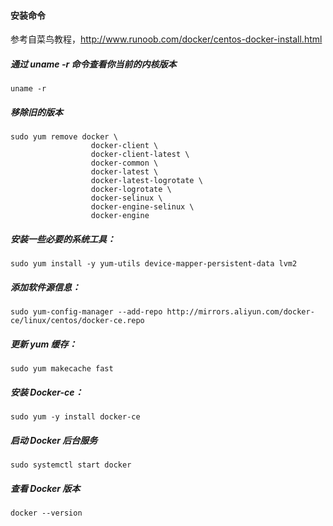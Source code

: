 #### 安装命令

参考自菜鸟教程，http://www.runoob.com/docker/centos-docker-install.html

##### 通过 uname -r 命令查看你当前的内核版本

```
uname -r
```

##### 移除旧的版本
```
sudo yum remove docker \
                  docker-client \
                  docker-client-latest \
                  docker-common \
                  docker-latest \
                  docker-latest-logrotate \
                  docker-logrotate \
                  docker-selinux \
                  docker-engine-selinux \
                  docker-engine
```

##### 安装一些必要的系统工具：

```
sudo yum install -y yum-utils device-mapper-persistent-data lvm2
```
##### 添加软件源信息：

```
sudo yum-config-manager --add-repo http://mirrors.aliyun.com/docker-ce/linux/centos/docker-ce.repo
```

##### 更新 yum 缓存：

```
sudo yum makecache fast
```

##### 安装 Docker-ce：

```
sudo yum -y install docker-ce
```

##### 启动 Docker 后台服务

```
sudo systemctl start docker
```

##### 查看 Docker 版本

```
docker --version
```


